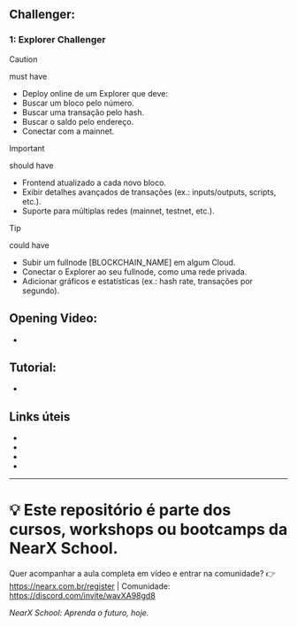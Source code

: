## Challenger:

### 1: Explorer Challenger

> [!CAUTION]
> must have

- Deploy online de um Explorer que deve:
- Buscar um bloco pelo número.
- Buscar uma transação pelo hash.
- Buscar o saldo pelo endereço.
- Conectar com a mainnet.

> [!IMPORTANT]
> should have

- Frontend atualizado a cada novo bloco.
- Exibir detalhes avançados de transações (ex.: inputs/outputs, scripts, etc.).
- Suporte para múltiplas redes (mainnet, testnet, etc.).

> [!TIP]
> could have

- Subir um fullnode [BLOCKCHAIN_NAME] em algum Cloud.
- Conectar o Explorer ao seu fullnode, como uma rede privada.
- Adicionar gráficos e estatísticas (ex.: hash rate, transações por segundo).

## Opening Video:
- 

## Tutorial:
- 

## Links úteis

-
-
-
-
---

# 💡 Este repositório é parte dos cursos, workshops ou bootcamps da NearX School.

Quer acompanhar a aula completa em vídeo e entrar na comunidade? 
👉 https://nearx.com.br/register | Comunidade: https://discord.com/invite/wavXA98gd8

_NearX School: Aprenda o futuro, hoje._
